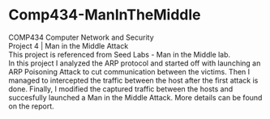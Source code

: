 # Comp434-ManInTheMiddle
COMP434 Computer Network and Security\
Project 4 | Man in the Middle Attack\
This project is referenced from Seed Labs - Man in the Middle lab.\
In this project I analyzed the ARP protocol and started off with launching an ARP Poisoning Attack to cut communication between the victims. Then I managed to intercepted the traffic between the host after the first attack is done. Finally, I modified the captured traffic between the hosts and succesfully launched a Man in the Middle Attack. More details can be found on the report.
